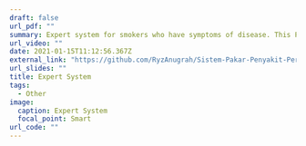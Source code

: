 ```yaml
---
draft: false
url_pdf: ""
summary: Expert system for smokers who have symptoms of disease. This Project is built using Exsys Corvid software.
url_video: ""
date: 2021-01-15T11:12:56.367Z
external_link: "https://github.com/RyzAnugrah/Sistem-Pakar-Penyakit-Perokok/"
url_slides: ""
title: Expert System
tags:
  - Other
image:
  caption: Expert System
  focal_point: Smart
url_code: ""
---
```

